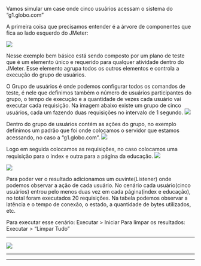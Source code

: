 Vamos simular um case onde cinco usuários acessam o sistema do “g1.globo.com” 

A primeira coisa que precisamos entender é a árvore de componentes que fica ao lado esquerdo do JMeter:

![](http://i.imgur.com/qQvkkdC.png)

Nesse exemplo bem básico está sendo composto por um plano de teste que é um elemento único e requerido para qualquer atividade dentro do JMeter. Esse elemento agrupa todos os outros elementos e controla a execução do grupo de usuários.

O Grupo de usuários é onde podemos configurar todos os comandos de teste, é nele que definimos também o número de usuários participantes do grupo, o tempo de execução e a quantidade de vezes cada usuário vai executar cada requisição.
Na imagem abaixo existe um grupo de cinco usuários, cada um fazendo duas requisições no intervalo de 1 segundo.
![](http://i.imgur.com/oK5Zj2D.png)

Dentro do grupo de usuários contém as ações do grupo, no exemplo definimos um padrão que foi onde colocamos o servidor que estamos acessando, no caso a “g1.globo.com”.
![](http://i.imgur.com/hz6vMyc.png)

Logo em seguida colocamos as requisições, no caso colocamos uma requisição para o index e outra para a página da educação.
![](http://i.imgur.com/BZ8fhk4.png)

![](http://i.imgur.com/N7slU8U.png)

Para poder ver o resultado adicionamos um ouvinte(Listener) onde podemos observar a ação de cada usuário. No cenário cada usuário(cinco usuários) entrou pelo menos duas vez em cada página(index e educação), no total foram executados 20 requisições. Na tabela podemos observar a latência e o tempo de conexão, o estado, a quantidade de bytes utilizados, etc.

Para executar esse cenário: Executar > Iniciar
Para limpar os resultados: Executar > “Limpar Tudo”

***

![](http://i.imgur.com/UugJXwD.png)
***

***
